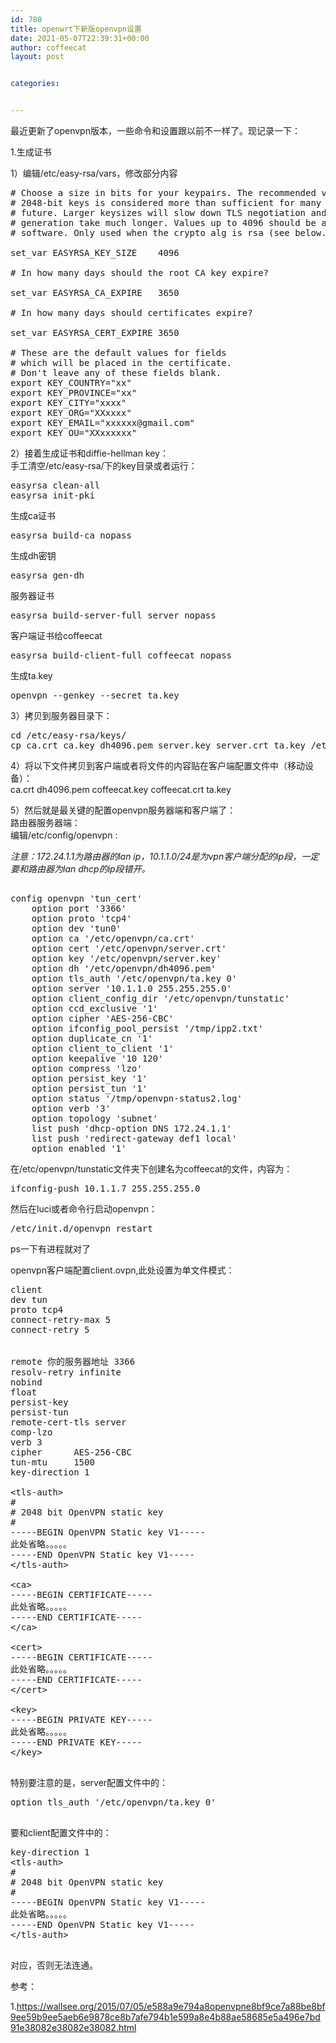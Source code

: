 ```yaml
---
id: 780
title: openwrt下新版openvpn设置
date: 2021-05-07T22:39:31+00:00
author: coffeecat
layout: post


categories:


---
```

最近更新了openvpn版本，一些命令和设置跟以前不一样了。现记录一下：

1.生成证书

1）编辑/etc/easy-rsa/vars，修改部分内容

<pre class="lang:vim decode:true " ># Choose a size in bits for your keypairs. The recommended value is 2048.  Using
# 2048-bit keys is considered more than sufficient for many years into the
# future. Larger keysizes will slow down TLS negotiation and make key/DH param
# generation take much longer. Values up to 4096 should be accepted by most
# software. Only used when the crypto alg is rsa (see below.)

set_var EASYRSA_KEY_SIZE	4096

# In how many days should the root CA key expire?

set_var EASYRSA_CA_EXPIRE	3650

# In how many days should certificates expire?

set_var EASYRSA_CERT_EXPIRE	3650

# These are the default values for fields
# which will be placed in the certificate.
# Don't leave any of these fields blank.
export KEY_COUNTRY="xx"
export KEY_PROVINCE="xx"
export KEY_CITY="xxxx"
export KEY_ORG="XXxxxx"
export KEY_EMAIL="xxxxxx@gmail.com"
export KEY_OU="XXxxxxxx"
</pre>

2）接着生成证书和diffie-hellman key：  
手工清空/etc/easy-rsa/下的key目录或者运行：
<pre class="lang:vim decode:true " >
easyrsa clean-all  
easyrsa init-pki
</pre>
生成ca证书
<pre class="lang:vim decode:true " >
easyrsa build-ca nopass 
</pre>
生成dh密钥 
<pre class="lang:vim decode:true " >
easyrsa gen-dh  
</pre>
服务器证书
<pre class="lang:vim decode:true " >
easyrsa build-server-full server nopass
</pre>
客户端证书给coffeecat
<pre class="lang:vim decode:true " >
easyrsa build-client-full coffeecat nopass
</pre>
生成ta.key
<pre class="lang:vim decode:true " >
openvpn --genkey --secret ta.key
</pre>

3）拷贝到服务器目录下：

<pre class="lang:sh decode:true " >cd /etc/easy-rsa/keys/
cp ca.crt ca.key dh4096.pem server.key server.crt ta.key /etc/openvpn/</pre>

4）将以下文件拷贝到客户端或者将文件的内容贴在客户端配置文件中（移动设备）：  
ca.crt dh4096.pem coffeecat.key coffeecat.crt ta.key

5）然后就是最关键的配置openvpn服务器端和客户端了：  
路由器服务器端：  
编辑/etc/config/openvpn :

_注意：172.24.1.1为路由器的lan ip，10.1.1.0/24是为vpn客户端分配的ip段，一定要和路由器为lan dhcp的ip段错开。_

<pre class="lang:vim decode:true " >

config openvpn 'tun_cert'
	option port '3366'
	option proto 'tcp4'
	option dev 'tun0'
	option ca '/etc/openvpn/ca.crt'
	option cert '/etc/openvpn/server.crt'
	option key '/etc/openvpn/server.key'
	option dh '/etc/openvpn/dh4096.pem'
  	option tls_auth '/etc/openvpn/ta.key 0'
	option server '10.1.1.0 255.255.255.0'
	option client_config_dir '/etc/openvpn/tunstatic'
	option ccd_exclusive '1'
	option cipher 'AES-256-CBC'
	option ifconfig_pool_persist '/tmp/ipp2.txt'
	option duplicate_cn '1'
	option client_to_client '1'
	option keepalive '10 120'
	option compress 'lzo'
	option persist_key '1'
	option persist_tun '1'
	option status '/tmp/openvpn-status2.log'
	option verb '3'
	option topology 'subnet'
	list push 'dhcp-option DNS 172.24.1.1'
	list push 'redirect-gateway def1 local'
	option enabled '1'
</pre>

在/etc/openvpn/tunstatic文件夹下创建名为coffeecat的文件，内容为：

<pre class="lang:vim decode:true " >
ifconfig-push 10.1.1.7 255.255.255.0
</pre>

然后在luci或者命令行启动openvpn：

<pre class="lang:sh decode:true " >/etc/init.d/openvpn restart</pre>

ps一下有进程就对了

openvpn客户端配置client.ovpn,此处设置为单文件模式：
<pre class="lang:vim decode:true " >
client
dev tun
proto tcp4
connect-retry-max 5
connect-retry 5


remote 你的服务器地址 3366
resolv-retry infinite
nobind
float
persist-key
persist-tun
remote-cert-tls server
comp-lzo
verb 3
cipher		AES-256-CBC
tun-mtu		1500
key-direction 1

&lt;tls-auth>
#
# 2048 bit OpenVPN static key
#
-----BEGIN OpenVPN Static key V1-----
此处省略。。。。。
-----END OpenVPN Static key V1-----
&lt;/tls-auth>

&lt;ca>
-----BEGIN CERTIFICATE-----
此处省略。。。。。
-----END CERTIFICATE-----
&lt;/ca>

&lt;cert>
-----BEGIN CERTIFICATE-----
此处省略。。。。。
-----END CERTIFICATE-----
&lt;/cert>

&lt;key>
-----BEGIN PRIVATE KEY-----
此处省略。。。。。
-----END PRIVATE KEY-----
&lt;/key>

</pre>
特别要注意的是，server配置文件中的：
<pre class="lang:vim decode:true " >
option tls_auth '/etc/openvpn/ta.key 0'

</pre>
要和client配置文件中的：
<pre class="lang:vim decode:true " >
key-direction 1
&lt;tls-auth>
#
# 2048 bit OpenVPN static key
#
-----BEGIN OpenVPN Static key V1-----
此处省略。。。。。
-----END OpenVPN Static key V1-----
&lt;/tls-auth>

</pre>
对应，否则无法连通。


参考：

1.https://wallsee.org/2015/07/05/e588a9e794a8openvpne8bf9ce7a88be8bf9ee59b9ee5aeb6e9878ce8b7afe794b1e599a8e4b88ae58685e5a496e7bd91e38082e38082e38082.html
